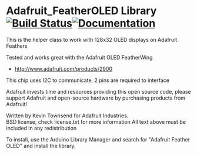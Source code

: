 # Adafruit_FeatherOLED Library[![Build Status](https://github.com/adafruit/Adafruit_FeatherOLED/workflows/Arduino%20Library%20CI/badge.svg)](https://github.com/adafruit/Adafruit_FeatherOLED/actions)[![Documentation](https://github.com/adafruit/ci-arduino/assets/doxygen_badge.svg)](http://adafruit.github.io/Adafruit_FeatherOLED/html/index.html)

This is the helper class to work with 128x32 OLED displays on Adafruit Feathers

Tested and works great with the Adafruit OLED FeatherWing
* http://www.adafruit.com/products/2900

This chip uses I2C to communicate, 2 pins are required to interface

Adafruit invests time and resources providing this open source code, please support Adafruit and open-source hardware by purchasing products from Adafruit!

Written by Kevin Townsend for Adafruit Industries.  
BSD license, check license.txt for more information
All text above must be included in any redistribution

To install, use the Arduino Library Manager and search for "Adafruit Feather OLED" and install the library.
